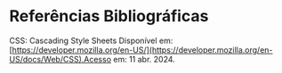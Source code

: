 # Referências Bibliográficas

CSS: Cascading Style Sheets Disponível em: [https://developer.mozilla.org/en-US/](https://developer.mozilla.org/en-US/docs/Web/CSS).Acesso em: 11 abr. 2024.


